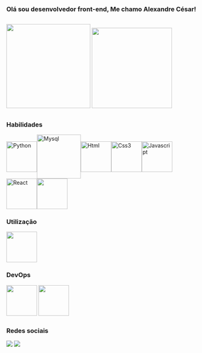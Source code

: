 ### Olá sou desenvolvedor front-end, Me chamo Alexandre César!

##  


<div>
  <img height="220em" src="https://github-readme-stats.vercel.app/api/top-langs/?username=AlexandreCesar21&layout=compact&langs_count=16&theme=midnight-purple"/>
  <a href="https://github.com/anuraghazra/github-readme-stats">
  <img height=210 src="https://github-readme-stats.vercel.app/api?username=AlexandreCesar21&layout=compact&langs_count=16&theme=midnight-purple"" />
</a>

</div>

##

### Habilidades
  
<img align="center" alt="Python" height="80" width="80" src="https://cdn.jsdelivr.net/gh/devicons/devicon/icons/python/python-original-wordmark.svg" /><img align="center" alt="Mysql" height="115" width="115" src="https://cdn.jsdelivr.net/gh/devicons/devicon/icons/mysql/mysql-original-wordmark.svg" /><img align="center" alt="Html" height="80" width="80" src="https://cdn.jsdelivr.net/gh/devicons/devicon/icons/html5/html5-original.svg" /><img align="center" alt="Css3" height="80" width="80" src="https://cdn.jsdelivr.net/gh/devicons/devicon/icons/css3/css3-original.svg" /><img align="center" alt="Javascript" height="80" width="80" src="https://cdn.jsdelivr.net/gh/devicons/devicon/icons/javascript/javascript-original.svg" /><img src="https://cdn.jsdelivr.net/gh/devicons/devicon/icons/react/react-original.svg" align="center" alt="React" height="80" width="80" /><img align="center" height="80" width="80" src="https://cdn.jsdelivr.net/gh/devicons/devicon/icons/nodejs/nodejs-original.svg" />

### Utilização

<div>

  <img align="center" height="80" width="80" src="https://cdn.jsdelivr.net/gh/devicons/devicon/icons/vscode/vscode-original.svg" />
  
</div>

### DevOps

<div>
  <img align="center" height="80" width="80" src="https://cdn.jsdelivr.net/gh/devicons/devicon/icons/git/git-original.svg" />
  <img align="center" height="80" width="80" src="https://cdn.jsdelivr.net/gh/devicons/devicon/icons/github/github-original-wordmark.svg" />
</div>
          
##

### Redes sociais
  <div>
    <a href="https://www.linkedin.com/in/alexandre-c%C3%A9sar-350726256/recent-activity/" target="_blank"><img src="https://img.shields.io/badge/LinkedIn-0077B5?style=for-the-badge&logo=linkedin&logoColor=white" target="_blank"></a>
<a href="https://www.instagram.com/alexandrecesar9477/" target="_blank"><img src="https://img.shields.io/badge/Instagram-E4405F?style=for-the-badge&logo=instagram&logoColor=white" target="_blank"></a>
